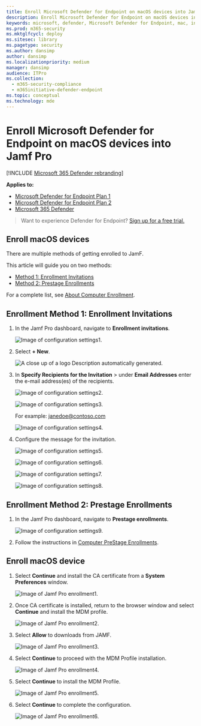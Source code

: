 ```yaml
---
title: Enroll Microsoft Defender for Endpoint on macOS devices into Jamf Pro
description: Enroll Microsoft Defender for Endpoint on macOS devices into Jamf Pro
keywords: microsoft, defender, Microsoft Defender for Endpoint, mac, installation, deploy, uninstallation, intune, jamfpro, macos, catalina, mojave, high sierra
ms.prod: m365-security
ms.mktglfcycl: deploy
ms.sitesec: library
ms.pagetype: security
ms.author: dansimp
author: dansimp
ms.localizationpriority: medium
manager: dansimp
audience: ITPro
ms.collection:
  - m365-security-compliance
  - m365initiative-defender-endpoint
ms.topic: conceptual
ms.technology: mde
---
```


# Enroll Microsoft Defender for Endpoint on macOS devices into Jamf Pro

[!INCLUDE [Microsoft 365 Defender rebranding](../../includes/microsoft-defender.md)]


**Applies to:**
- [Microsoft Defender for Endpoint Plan 1](https://go.microsoft.com/fwlink/p/?linkid=2154037)
- [Microsoft Defender for Endpoint Plan 2](https://go.microsoft.com/fwlink/p/?linkid=2154037)
- [Microsoft 365 Defender](https://go.microsoft.com/fwlink/?linkid=2118804)

> Want to experience Defender for Endpoint? [Sign up for a free trial.](https://signup.microsoft.com/create-account/signup?products=7f379fee-c4f9-4278-b0a1-e4c8c2fcdf7e&ru=https://aka.ms/MDEp2OpenTrial?ocid=docs-wdatp-investigateip-abovefoldlink)

## Enroll macOS devices

There are multiple methods of getting enrolled to JamF.

This article will guide you on two methods:

- [Method 1:  Enrollment Invitations](#enrollment-method-1-enrollment-invitations)
- [Method 2:  Prestage Enrollments](#enrollment-method-2-prestage-enrollments)

For a complete list, see [About Computer Enrollment](https://docs.jamf.com/9.9/casper-suite/administrator-guide/About_Computer_Enrollment.html).

## Enrollment Method 1: Enrollment Invitations

1. In the Jamf Pro dashboard, navigate to **Enrollment invitations**.

    ![Image of configuration settings1.](images/a347307458d6a9bbfa88df7dbe15398f.png)

2. Select **+ New**.

    ![A close up of a logo Description automatically generated.](images/b6c7ad56d50f497c38fc14c1e315456c.png)

3. In **Specify Recipients for the Invitation** > under **Email Addresses** enter the e-mail address(es) of the recipients.

    ![Image of configuration settings2.](images/718b9d609f9f77c8b13ba88c4c0abe5d.png)

    ![Image of configuration settings3.](images/ae3597247b6bc7c5347cf56ab1e820c0.png)

    For example: janedoe@contoso.com

    ![Image of configuration settings4.](images/4922c0fcdde4c7f73242b13bf5e35c19.png)

4. Configure the message for the invitation.

    ![Image of configuration settings5.](images/ce580aec080512d44a37ff8e82e5c2ac.png)

    ![Image of configuration settings6.](images/5856b765a6ce677caacb130ca36b1a62.png)

    ![Image of configuration settings7.](images/3ced5383a6be788486d89d407d042f28.png)

    ![Image of configuration settings8.](images/54be9c6ed5b24cebe628dc3cd9ca4089.png)

## Enrollment Method 2: Prestage Enrollments

1. In the Jamf Pro dashboard, navigate to **Prestage enrollments**.

    ![Image of configuration settings9.](images/6fd0cb2bbb0e60a623829c91fd0826ab.png)

2. Follow the instructions in [Computer PreStage Enrollments](https://docs.jamf.com/9.9/casper-suite/administrator-guide/Computer_PreStage_Enrollments.html).

## Enroll macOS device

1. Select **Continue** and install the CA certificate from a **System Preferences** window.

    ![Image of Jamf Pro enrollment1.](images/jamfpro-ca-certificate.png)

2. Once CA certificate is installed, return to the browser window and select **Continue** and install the MDM profile.

    ![Image of Jamf Pro enrollment2.](images/jamfpro-install-mdm-profile.png)

3. Select **Allow** to downloads from JAMF.

    ![Image of Jamf Pro enrollment3.](images/jamfpro-download.png)

4. Select **Continue** to proceed with the MDM Profile installation.

    ![Image of Jamf Pro enrollment4.](images/jamfpro-install-mdm.png)

5. Select **Continue** to install the MDM Profile.

    ![Image of Jamf Pro enrollment5.](images/jamfpro-mdm-unverified.png)

6. Select **Continue**  to complete the configuration.

    ![Image of Jamf Pro enrollment6.](images/jamfpro-mdm-profile.png)
